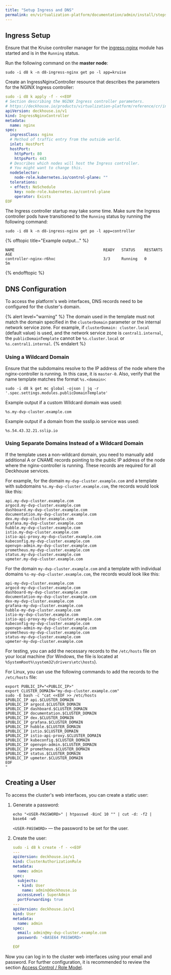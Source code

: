 ```yaml
---
title: "Setup Ingress and DNS"
permalink: en/virtualization-platform/documentation/admin/install/steps/ingress.html
---
```


## Ingress Setup

Ensure that the Kruise controller manager for the [ingress-nginx](/products/kubernetes-platform/documentation/v1/modules/ingress-nginx/) module has started and is in the `Running` status.

Run the following command on the **master node**:

```shell
sudo -i d8 k -n d8-ingress-nginx get po -l app=kruise
```

Create an IngressNginxController resource that describes the parameters for the NGINX Ingress controller:

```yaml
sudo -i d8 k apply -f - <<EOF
# Section describing the NGINX Ingress controller parameters.
# https://deckhouse.io/products/virtualization-platform/reference/cr/ingressnginxcontroller.html
apiVersion: deckhouse.io/v1
kind: IngressNginxController
metadata:
  name: nginx
spec:
  ingressClass: nginx
  # Method of traffic entry from the outside world.
  inlet: HostPort
  hostPort:
    httpPort: 80
    httpsPort: 443
  # Describes which nodes will host the Ingress controller.
  # You might want to change this.
  nodeSelector:
    node-role.kubernetes.io/control-plane: ""
  tolerations:
  - effect: NoSchedule
    key: node-role.kubernetes.io/control-plane
    operator: Exists
EOF
```

The Ingress controller startup may take some time. Make sure the Ingress controller pods have transitioned to the `Running` status by running the following command:

```shell
sudo -i d8 k -n d8-ingress-nginx get po -l app=controller
```

{% offtopic title="Example output..." %}

```console
NAME                                       READY   STATUS    RESTARTS   AGE
controller-nginx-r6hxc                     3/3     Running   0          5m
```

{% endofftopic %}

## DNS Configuration

To access the platform's web interfaces, DNS records need to be configured for the cluster's domain.

{% alert level="warning" %}
The domain used in the template must not match the domain specified in the `clusterDomain` parameter or the internal network service zone. For example, if `clusterDomain: cluster.local` (default value) is used, and the network service zone is `central1.internal`, the `publicDomainTemplate` cannot be `%s.cluster.local` or `%s.central1.internal`.
{% endalert %}

### Using a Wildcard Domain

Ensure that the subdomains resolve to the IP address of the node where the nginx-controller is running. In this case, it is `master-0`. Also, verify that the name template matches the format `%s.<domain>`:

```shell
sudo -i d8 k get mc global -ojson | jq -r '.spec.settings.modules.publicDomainTemplate'
```

Example output if a custom Wildcard domain was used:

```console
%s.my-dvp-cluster.example.com
```

Example output if a domain from the ssslip.io service was used:

```console
%s.54.43.32.21.sslip.io
```

### Using Separate Domains Instead of a Wildcard Domain

If the template uses a non-wildcard domain, you need to manually add additional A or CNAME records pointing to the public IP address of the node where the nginx-controller is running. These records are required for all Deckhouse services.

For example, for the domain `my-dvp-cluster.example.com` and a template with subdomains `%s.my-dvp-cluster.example.com`, the records would look like this:

```console
api.my-dvp-cluster.example.com
argocd.my-dvp-cluster.example.com
dashboard.my-dvp-cluster.example.com
documentation.my-dvp-cluster.example.com
dex.my-dvp-cluster.example.com
grafana.my-dvp-cluster.example.com
hubble.my-dvp-cluster.example.com
istio.my-dvp-cluster.example.com
istio-api-proxy.my-dvp-cluster.example.com
kubeconfig.my-dvp-cluster.example.com
openvpn-admin.my-dvp-cluster.example.com
prometheus.my-dvp-cluster.example.com
status.my-dvp-cluster.example.com
upmeter.my-dvp-cluster.example.com
```

For the domain `my-dvp-cluster.example.com` and a template with individual domains `%s-my-dvp-cluster.example.com`, the records would look like this:

```console
api-my-dvp-cluster.example.com
argocd-my-dvp-cluster.example.com
dashboard-my-dvp-cluster.example.com
documentation-my-dvp-cluster.example.com
dex-my-dvp-cluster.example.com
grafana-my-dvp-cluster.example.com
hubble-my-dvp-cluster.example.com
istio-my-dvp-cluster.example.com
istio-api-proxy-my-dvp-cluster.example.com
kubeconfig-my-dvp-cluster.example.com
openvpn-admin-my-dvp-cluster.example.com
prometheus-my-dvp-cluster.example.com
status-my-dvp-cluster.example.com
upmeter-my-dvp-cluster.example.com
```

For testing, you can add the necessary records to the `/etc/hosts` file on your local machine (for Windows, the file is located at `%SystemRoot%\system32\drivers\etc\hosts`).

For Linux, you can use the following commands to add the records to the `/etc/hosts` file:

```shell
export PUBLIC_IP="<PUBLIC_IP>"
export CLUSTER_DOMAIN="my-dvp-cluster.example.com"
sudo -E bash -c "cat <<EOF >> /etc/hosts
$PUBLIC_IP api.$CLUSTER_DOMAIN
$PUBLIC_IP argocd.$CLUSTER_DOMAIN
$PUBLIC_IP dashboard.$CLUSTER_DOMAIN
$PUBLIC_IP documentation.$CLUSTER_DOMAIN
$PUBLIC_IP dex.$CLUSTER_DOMAIN
$PUBLIC_IP grafana.$CLUSTER_DOMAIN
$PUBLIC_IP hubble.$CLUSTER_DOMAIN
$PUBLIC_IP istio.$CLUSTER_DOMAIN
$PUBLIC_IP istio-api-proxy.$CLUSTER_DOMAIN
$PUBLIC_IP kubeconfig.$CLUSTER_DOMAIN
$PUBLIC_IP openvpn-admin.$CLUSTER_DOMAIN
$PUBLIC_IP prometheus.$CLUSTER_DOMAIN
$PUBLIC_IP status.$CLUSTER_DOMAIN
$PUBLIC_IP upmeter.$CLUSTER_DOMAIN
EOF
"
```

## Creating a User

To access the cluster's web interfaces, you can create a static user:

1. Generate a password:

   ```shell
   echo "<USER-PASSWORD>" | htpasswd -BinC 10 "" | cut -d: -f2 | base64 -w0
   ```

   `<USER-PASSWORD>` — the password to be set for the user.

1. Create the user:

   ```yaml
   sudo -i d8 k create -f - <<EOF
   ---
   apiVersion: deckhouse.io/v1
   kind: ClusterAuthorizationRule
   metadata:
     name: admin
   spec:
     subjects:
     - kind: User
       name: admin@deckhouse.io
     accessLevel: SuperAdmin
     portForwarding: true
   ---
   apiVersion: deckhouse.io/v1
   kind: User
   metadata:
     name: admin
   spec:
     email: admin@my-dvp-cluster.example.com
     password: '<BASE64 PASSWORD>'
   
   EOF
   ```

Now you can log in to the cluster web interfaces using your email and password. For further configuration, it is recommended to review the section [Access Control / Role Model](../../platform-management/access-control/role-model.html).
